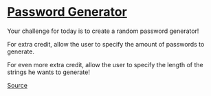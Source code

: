 # [Password Generator](http://www.reddit.com/r/dailyprogrammer/comments/pm6oj/2122012_challenge_4_easy/)

Your challenge for today is to create a random password generator!

For extra credit, allow the user to specify the amount of passwords to generate.

For even more extra credit, allow the user to specify the length of the strings he wants to generate!

[Source](http://www.reddit.com/r/dailyprogrammer/comments/pm6oj/2122012_challenge_4_easy/)